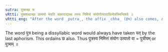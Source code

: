 ```yaml
---
sutra: पुत्त्राच्छ च
vRtti: पुत्त्रशब्दाच्छः प्रत्ययो भवति चकाराद्यच्च तस्य निमित्तं संयोगोत्पातावित्येतस्मिन्विषये ॥
vRtti_eng: "After the word _putra_, the affix _chha_ (ईय) also comes, as well as _yat_ (य॑), in the above sense of 'a relation or a portent for the purpose of that.'"
---
```

The word पुत्र being a dissyllabic word would always have taken यत् by the last aphorism. This ordains छ also. Thus पुत्रस्य निमित्तं संयोग उत्पातो वा = पुत्रीयम् or पुत्र्यम् ॥
